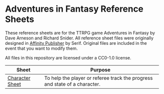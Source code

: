 # Adventures in Fantasy Reference Sheets

These reference sheets are for the TTRPG game Adventures in Fantasy by Dave Arneson and Richard Snider. All reference sheet files were originally designed in [Affinity Publisher](https://affinity.serif.com/en-us/publisher/) by Serif. Original files are included in the event that you want to modify them.

All files in this repository are licensed under a CC0-1.0 license.

| Sheet                                                                                        | Purpose                                                                    |
| -------------------------------------------------------------------------------------------- | -------------------------------------------------------------------------- |
| [Character Sheet](https://github.com/sgalland/aif-reference/blob/main/Character%20Sheet.pdf) | To help the player or referee track the progress and state of a character. |
